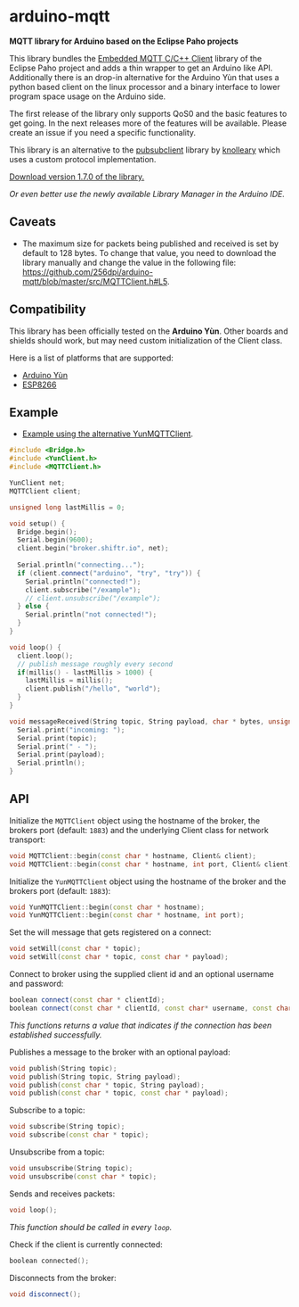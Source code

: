 # arduino-mqtt

**MQTT library for Arduino based on the Eclipse Paho projects**

This library bundles the [Embedded MQTT C/C++ Client](https://eclipse.org/paho/clients/c/embedded/) library of the Eclipse Paho project and adds a thin wrapper to get an Arduino like API. Additionally there is an drop-in alternative for the Arduino Yùn that uses a python based client on the linux processor and a binary interface to lower program space usage on the Arduino side.

The first release of the library only supports QoS0 and the basic features to get going. In the next releases more of the features will be available. Please create an issue if you need a specific functionality.

This library is an alternative to the [pubsubclient](https://github.com/knolleary/pubsubclient) library by [knolleary](https://github.com/knolleary) which uses a custom protocol implementation.

[Download version 1.7.0 of the library.](https://github.com/256dpi/arduino-mqtt/releases/download/v1.7.0/mqtt.zip)

*Or even better use the newly available Library Manager in the Arduino IDE.*

## Caveats

- The maximum size for packets being published and received is set by default to 128 bytes. To change that value, you need to download the library manually and change the value in the following file: https://github.com/256dpi/arduino-mqtt/blob/master/src/MQTTClient.h#L5.

## Compatibility

This library has been officially tested on the **Arduino Yùn**. Other boards and shields should work, but may need custom initialization of the Client class.

Here is a list of platforms that are supported:

- [Arduino Yùn](https://www.arduino.cc/en/Main/ArduinoBoardYun)
- [ESP8266](https://github.com/esp8266/Arduino)

## Example

- [Example using the alternative YunMQTTClient](https://github.com/256dpi/arduino-mqtt/blob/master/examples/YunMQTTClient/YunMQTTClient.ino).

```c++
#include <Bridge.h>
#include <YunClient.h>
#include <MQTTClient.h>

YunClient net;
MQTTClient client;

unsigned long lastMillis = 0;

void setup() {
  Bridge.begin();
  Serial.begin(9600);
  client.begin("broker.shiftr.io", net);
  
  Serial.println("connecting...");
  if (client.connect("arduino", "try", "try")) {
    Serial.println("connected!");
    client.subscribe("/example");
    // client.unsubscribe("/example");
  } else {
    Serial.println("not connected!");
  }
}

void loop() {
  client.loop();
  // publish message roughly every second
  if(millis() - lastMillis > 1000) {
    lastMillis = millis();
    client.publish("/hello", "world");
  }
}

void messageReceived(String topic, String payload, char * bytes, unsigned int length) {
  Serial.print("incoming: ");
  Serial.print(topic);
  Serial.print(" - ");
  Serial.print(payload);
  Serial.println();
}
```

## API

Initialize the `MQTTClient` object using the hostname of the broker, the brokers port (default: `1883`) and the underlying Client class for network transport:

```c++
void MQTTClient::begin(const char * hostname, Client& client);
void MQTTClient::begin(const char * hostname, int port, Client& client);
```

Initialize the `YunMQTTClient` object using the hostname of the broker and the brokers port (default: `1883`):

```c++
void YunMQTTClient::begin(const char * hostname);
void YunMQTTClient::begin(const char * hostname, int port);
```

Set the will message that gets registered on a connect:

```c++
void setWill(const char * topic);
void setWill(const char * topic, const char * payload);
```

Connect to broker using the supplied client id and an optional username and password:

```c++
boolean connect(const char * clientId);
boolean connect(const char * clientId, const char* username, const char* password);
```

_This functions returns a value that indicates if the connection has been established successfully._

Publishes a message to the broker with an optional payload:

```c++
void publish(String topic);
void publish(String topic, String payload);
void publish(const char * topic, String payload);
void publish(const char * topic, const char * payload);
```

Subscribe to a topic: 

```c++
void subscribe(String topic);
void subscribe(const char * topic);
```

Unsubscribe from a topic:

```c++
void unsubscribe(String topic);
void unsubscribe(const char * topic);
```

Sends and receives packets: 

```c++
void loop();
```

_This function should be called in every `loop`._

Check if the client is currently connected:

```c++
boolean connected();
```

Disconnects from the broker:

```c++
void disconnect();
```
